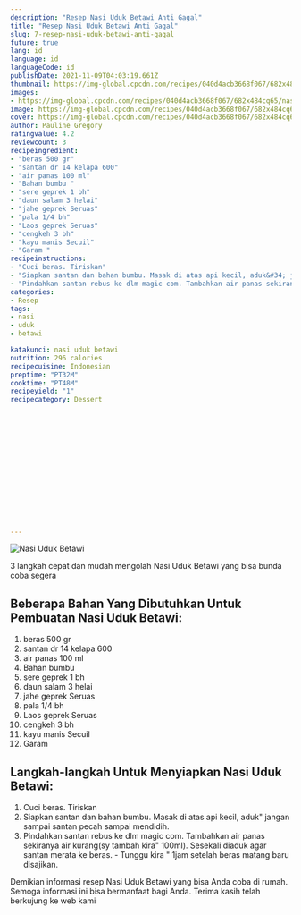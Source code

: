 ```yaml
---
description: "Resep Nasi Uduk Betawi Anti Gagal"
title: "Resep Nasi Uduk Betawi Anti Gagal"
slug: 7-resep-nasi-uduk-betawi-anti-gagal
future: true
lang: id
language: id
languageCode: id
publishDate: 2021-11-09T04:03:19.661Z 
thumbnail: https://img-global.cpcdn.com/recipes/040d4acb3668f067/682x484cq65/nasi-uduk-betawi-foto-resep-utama.png
images:
- https://img-global.cpcdn.com/recipes/040d4acb3668f067/682x484cq65/nasi-uduk-betawi-foto-resep-utama.png
image: https://img-global.cpcdn.com/recipes/040d4acb3668f067/682x484cq65/nasi-uduk-betawi-foto-resep-utama.png
cover: https://img-global.cpcdn.com/recipes/040d4acb3668f067/682x484cq65/nasi-uduk-betawi-foto-resep-utama.png
author: Pauline Gregory
ratingvalue: 4.2
reviewcount: 3
recipeingredient:
- "beras 500 gr"
- "santan dr 14 kelapa 600"
- "air panas 100 ml"
- "Bahan bumbu "
- "sere geprek 1 bh"
- "daun salam 3 helai"
- "jahe geprek Seruas"
- "pala 1/4 bh"
- "Laos geprek Seruas"
- "cengkeh 3 bh"
- "kayu manis Secuil"
- "Garam "
recipeinstructions:
- "Cuci beras. Tiriskan"
- "Siapkan santan dan bahan bumbu. Masak di atas api kecil, aduk&#34; jangan sampai santan pecah sampai mendidih."
- "Pindahkan santan rebus ke dlm magic com. Tambahkan air panas sekiranya air kurang(sy tambah kira&#34; 100ml). Sesekali diaduk agar santan merata ke beras.  Tunggu kira &#34; 1jam setelah beras matang baru disajikan."
categories:
- Resep
tags:
- nasi
- uduk
- betawi

katakunci: nasi uduk betawi 
nutrition: 296 calories
recipecuisine: Indonesian
preptime: "PT32M"
cooktime: "PT48M"
recipeyield: "1"
recipecategory: Dessert


     
    
    
    
    
    
    
    
    
    
    
      
    
---
```



![Nasi Uduk Betawi](https://img-global.cpcdn.com/recipes/040d4acb3668f067/682x484cq65/nasi-uduk-betawi-foto-resep-utama.png)

3 langkah cepat dan mudah mengolah  Nasi Uduk Betawi yang bisa bunda coba segera

<!--inarticleads1-->

## Beberapa Bahan Yang Dibutuhkan Untuk Pembuatan Nasi Uduk Betawi:

1. beras 500 gr
1. santan dr 14 kelapa 600
1. air panas 100 ml
1. Bahan bumbu 
1. sere geprek 1 bh
1. daun salam 3 helai
1. jahe geprek Seruas
1. pala 1/4 bh
1. Laos geprek Seruas
1. cengkeh 3 bh
1. kayu manis Secuil
1. Garam 



<!--inarticleads2-->

## Langkah-langkah Untuk Menyiapkan Nasi Uduk Betawi:

1. Cuci beras. Tiriskan
1. Siapkan santan dan bahan bumbu. Masak di atas api kecil, aduk&#34; jangan sampai santan pecah sampai mendidih.
1. Pindahkan santan rebus ke dlm magic com. Tambahkan air panas sekiranya air kurang(sy tambah kira&#34; 100ml). Sesekali diaduk agar santan merata ke beras.  - Tunggu kira &#34; 1jam setelah beras matang baru disajikan.




Demikian informasi  resep Nasi Uduk Betawi   yang bisa Anda coba di rumah. Semoga informasi ini bisa bermanfaat bagi Anda. Terima kasih telah berkujung ke web kami

